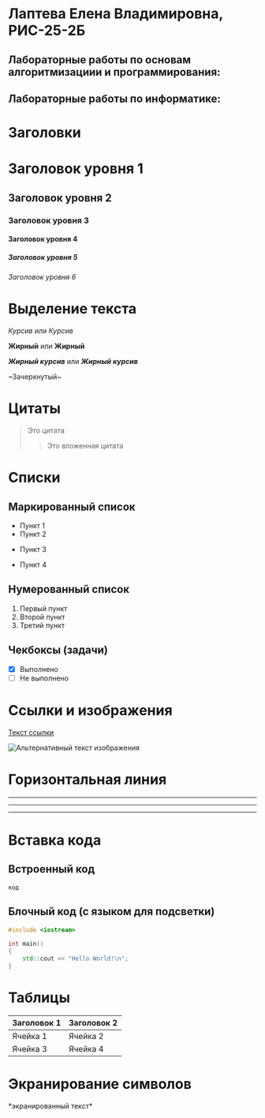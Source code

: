 # Лаптева Елена Владимировна, РИС-25-2Б
## Лабораторные работы по основам алгоритмизациии и программирования:
## Лабораторные работы по информатике:

# Заголовки
# Заголовок уровня 1
## Заголовок уровня 2
### Заголовок уровня 3
#### Заголовок уровня 4
##### Заголовок уровня 5
###### Заголовок уровня 6

# Выделение текста
*Курсив* или _Курсив_

**Жирный** или __Жирный__

***Жирный курсив*** или ___Жирный курсив___

~Зачеркнутый~

# Цитаты
> Это цитата
>> Это вложенная цитата

# Списки
## Маркированный список
- Пункт 1
- Пункт 2
* Пункт 3
+ Пункт 4

## Нумерованный список
1. Первый пункт
2. Второй пункт
3. Третий пункт

## Чекбоксы (задачи)
- [x] Выполнено
- [ ] Не выполнено

# Ссылки и изображения
[Текст ссылки](http://pstu.ru "Подсказка")

![Альтернативный текст изображения](https://i.ytimg.com/vi/DZhLw-67Fgs/maxresdefault.jpg "Подсказка")

# Горизонтальная линия
---
***
___

# Вставка кода
## Встроенный код
`код`

## Блочный код (с языком для подсветки)
```c++
#include <iostream>

int main()
{
    std::cout << "Hello World!\n";
}
```

# Таблицы
| Заголовок 1 | Заголовок 2 |
|-------------|-------------|
| Ячейка 1   | Ячейка 2   |
| Ячейка 3   | Ячейка 4   |

# Экранирование символов
\*экранированный текст\*  
